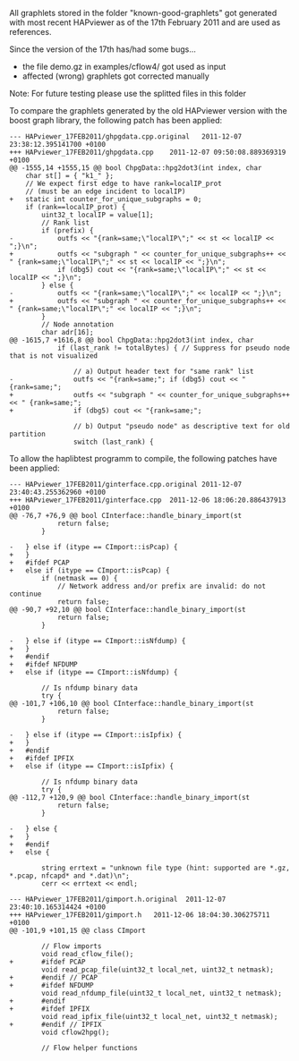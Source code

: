 All graphlets stored in the folder "known-good-graphlets" got generated with most recent HAPviewer as of the 17th February 2011 and are used as references.

Since the version of the 17th has/had some bugs...

* the file demo.gz in examples/cflow4/ got used as input
* affected (wrong) graphlets got corrected manually

Note: For future testing please use the splitted files in this folder

To compare the graphlets generated by the old HAPviewer version with the boost graph library, the following patch has been applied:

	--- HAPviewer_17FEB2011/ghpgdata.cpp.original	2011-12-07 23:38:12.395141700 +0100
	+++ HAPviewer_17FEB2011/ghpgdata.cpp	2011-12-07 09:50:08.889369319 +0100
	@@ -1555,14 +1555,15 @@ bool ChpgData::hpg2dot3(int index, char
	 	char st[] = { "k1_" };
	 	// We expect first edge to have rank=localIP_prot
	 	// (must be an edge incident to localIP)
	+	static int counter_for_unique_subgraphs = 0;
	 	if (rank==localIP_prot) {
	 		uint32_t localIP = value[1];
	 		// Rank list
	 		if (prefix) {
	-			outfs << "{rank=same;\"localIP\";" << st << localIP << ";}\n";
	+			outfs << "subgraph " << counter_for_unique_subgraphs++ << " {rank=same;\"localIP\";" << st << localIP << ";}\n";
	 			if (dbg5) cout << "{rank=same;\"localIP\";" << st << localIP << ";}\n";
	 		} else {
	-			outfs << "{rank=same;\"localIP\";" << localIP << ";}\n";
	+			outfs << "subgraph " << counter_for_unique_subgraphs++ << " {rank=same;\"localIP\";" << localIP << ";}\n";
	 		}
	 		// Node annotation
	 		char adr[16];
	@@ -1615,7 +1616,8 @@ bool ChpgData::hpg2dot3(int index, char
	 			if (last_rank != totalBytes) { // Suppress for pseudo node that is not visualized
	 
	 				// a) Output header text for "same rank" list
	-				outfs << "{rank=same;"; if (dbg5) cout << "{rank=same;";
	+				outfs << "subgraph " << counter_for_unique_subgraphs++ << " {rank=same;";
	+				if (dbg5) cout << "{rank=same;";
	 
	 				// b) Output "pseudo node" as descriptive text for old partition
	 				switch (last_rank) {

To allow the haplibtest programm to compile, the following patches have been applied:

	--- HAPviewer_17FEB2011/ginterface.cpp.original	2011-12-07 23:40:43.255362960 +0100
	+++ HAPviewer_17FEB2011/ginterface.cpp	2011-12-06 18:06:20.886437913 +0100
	@@ -76,7 +76,9 @@ bool CInterface::handle_binary_import(st
	 			return false;
	 		}
	 
	-	} else if (itype == CImport::isPcap) {
	+	} 
	+	#ifdef PCAP
	+	else if (itype == CImport::isPcap) {
	 		if (netmask == 0) {
	 			// Network address and/or prefix are invalid: do not continue
	 			return false;
	@@ -90,7 +92,10 @@ bool CInterface::handle_binary_import(st
	 			return false;
	 		}
	 
	-	} else if (itype == CImport::isNfdump) {
	+	} 
	+	#endif
	+	#ifdef NFDUMP
	+	else if (itype == CImport::isNfdump) {
	 
	 		// Is nfdump binary data
	 		try {
	@@ -101,7 +106,10 @@ bool CInterface::handle_binary_import(st
	 			return false;
	 		}
	 
	-	} else if (itype == CImport::isIpfix) {
	+	}
	+	#endif
	+	#ifdef IPFIX
	+	else if (itype == CImport::isIpfix) {
	 
	 		// Is nfdump binary data
	 		try {
	@@ -112,7 +120,9 @@ bool CInterface::handle_binary_import(st
	 			return false;
	 		}
	 
	-	} else {
	+	}
	+	#endif
	+	else {
	 
	 		string errtext = "unknown file type (hint: supported are *.gz, *.pcap, nfcapd* and *.dat)\n";
	 		cerr << errtext << endl;

	--- HAPviewer_17FEB2011/gimport.h.original	2011-12-07 23:40:10.165314424 +0100
	+++ HAPviewer_17FEB2011/gimport.h	2011-12-06 18:04:30.306275711 +0100
	@@ -101,9 +101,15 @@ class CImport
	 
	 		// Flow imports
	 		void read_cflow_file();
	+		#ifdef PCAP
	 		void read_pcap_file(uint32_t local_net, uint32_t netmask);
	+		#endif // PCAP
	+		#ifdef NFDUMP
	 		void read_nfdump_file(uint32_t local_net, uint32_t netmask);			
	+		#endif
	+		#ifdef IPFIX
	 		void read_ipfix_file(uint32_t local_net, uint32_t netmask);	
	+		#endif // IPFIX
	 		void cflow2hpg();
	 
	 		// Flow helper functions


